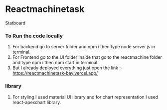 # Reactmachinetask
Statboard


### To Run the code locally 
1) For backend go to server folder and npm i then type node server.js in terminal.
2) For Frontend go to the UI folder inside that go to the reactmachine folder and type npm i then npm start in terminal.
3) But I already deployed everything just open the link  :- https://reactmachinetask-bay.vercel.app/


### library
1) For styling I used material UI library and for chart representation I used react-apexchart library.
